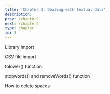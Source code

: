 ```yaml
---
title: 'Chapter 3: Dealing with textual data'
description:
prev: /chapter2
next: /chapter4
type: chapter
id: 3
---
```



<exercise id="1" title="Pre-processing">

Library import 
<codeblock id="03_01">
</codeblock>

CSV file import
<codeblock id="03_02">
</codeblock>

tolower() function 
<codeblock id="03_03">
</codeblock>

stopwords() and removeWords() function
<codeblock id="03_04">
</codeblock>

How to delete spaces
<codeblock id="03_05">
</codeblock>

</exercise>

<exercise id="2" title="Corpus">


<codeblock id="03_06">
</codeblock>
<codeblock id="03_07">
</codeblock>
<codeblock id="03_08">
</codeblock>
</exercise>

<exercise id="3" title="Lemmatisation">
<codeblock id="03_09">
</codeblock>
<codeblock id="03_10">
</codeblock>
<codeblock id="03_11">
</codeblock>
</exercise>


<exercise id="4" title="Mapping">
</exercise>
